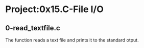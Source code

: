 # Project:0x15.C-File I/O

## 0-read_textfile.c

The function reads a text file and prints it to the standard otput.